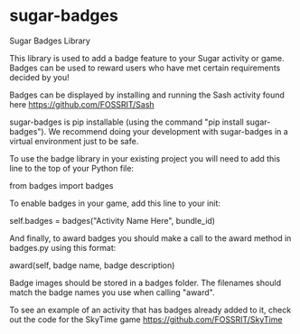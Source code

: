 sugar-badges
============

Sugar Badges Library

This library is used to add a badge feature to your Sugar activity or game.  Badges can be used to reward users who have met certain requirements decided by you!

Badges can be displayed by installing and running the Sash activity found here https://github.com/FOSSRIT/Sash

sugar-badges is pip installable (using the command "pip install sugar-badges"). We recommend doing your development with sugar-badges in a virtual environment just to be safe.

To use the badge library in your existing project you will need to add this line to the top of your Python file:

from badges import badges

To enable badges in your game, add this line to your init:

self.badges = badges("Activity Name Here", bundle_id)

And finally, to award badges you should make a call to the award method in badges.py using this format:

award(self, badge name, badge description)

Badge images should be stored in a badges folder. The filenames should match the badge names you use when calling "award".

To see an example of an activity that has badges already added to it, check out the code for the SkyTime game https://github.com/FOSSRIT/SkyTime